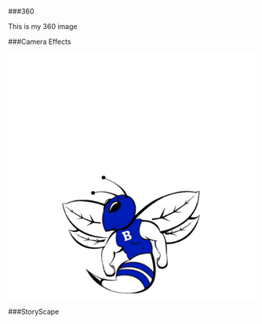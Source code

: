 ###360

This is my 360 image

<script src="//360.vizor.io/scripts/embed.js" data-vizorurl="https://360.vizor.io/embed/v/noar" ></script>


###Camera Effects

![filter](hornet.png?raw=true "Optional Title")

###StoryScape

<script src="/scripts/embed.js" data-vizorurl="https://patches.vizor.io/embed/bqualls/horse" ></script>




